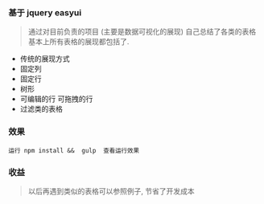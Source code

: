 ### 基于 jquery easyui
> 通过对目前负责的项目 (主要是数据可视化的展现) 自己总结了各类的表格 基本上所有表格的展现都包括了.
* 传统的展现方式
* 固定列
* 固定行
* 树形
* 可编辑的行  可拖拽的行
* 过滤类的表格

### 效果

`
  运行 npm install &&  gulp  查看运行效果
`

### 收益
> 以后再遇到类似的表格可以参照例子, 节省了开发成本
